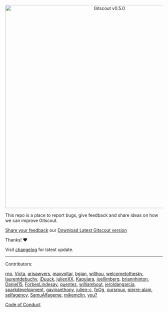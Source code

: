 <p align="center">
<img width="650" alt="Gitscout v0.5.0" src="https://cloud.githubusercontent.com/assets/279053/20976076/a7573f76-bca1-11e6-8353-1fa9e55de44e.png">
</p>

This repo is a place to report bugs, give feedback and share ideas on how we can improve Gitscout.

[Share your feedback](https://github.com/gitscout/gitscout-feedback/issues/new) our [Download Latest Gitscout version](http://gitscout.local/marshmallows)

Thanks!  :heart:

Visit [changelog](./CHANGELOG.md) for latest update.

___

Contributors:

[rno](https://github.com/rno),
[Victa](https://github.com/Victa),
[arisawyers](https://github.com/arisawyers),
[maxvoltar](https://github.com/maxvoltar),
[bgian](https://github.com/bgian),
[willhou](https://github.com/willhou),
[welcometothesky](https://github.com/welcometothesky),
[laurentdebuchy](https://github.com/laurentdebuchy),
[iDuuck](https://github.com/iDuuck),
[julienXX](https://github.com/julienXX),
[Kapulara](https://github.com/Kapulara),
[joellimberg](https://github.com/joellimberg),
[briannhinton](https://github.com/briannhinton),
[Daniel15](https://github.com/Daniel15),
[ForbesLindesay](https://github.com/ForbesLindesay),
[quentez](https://github.com/quentez),
[williambout](https://github.com/williambout),
[jeroldangarcia](https://github.com/jeroldangarcia),
[sparkdevelopment](https://github.com/sparkdevelopment),
[gavinanthony](https://github.com/gavinanthony),
[julien-c](https://github.com/julien-c),
[foOg](https://github.com/foOg),
[oursroux](https://github.com/oursroux),
[pierre-alain](https://github.com/pierre-alain),
[selfagency](https://github.com/selfagency),
[SamuAlfageme](https://github.com/SamuAlfageme),
[mikemclin](https://github.com/mikemclin),
[you?](https://github.com/gitscout/gitscout-feedback/issues/new)


[Code of Conduct](http://contributor-covenant.org/version/1/2/0/)
